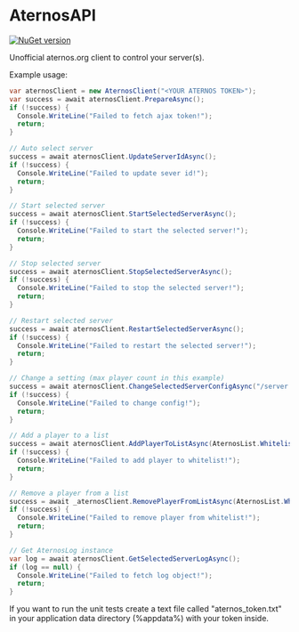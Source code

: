 # AternosAPI
[![NuGet version](https://badge.fury.io/nu/AternosAPI.svg)](https://badge.fury.io/nu/AternosAPI)

Unofficial aternos.org client to control your server(s).

Example usage:
```c#
var aternosClient = new AternosClient("<YOUR ATERNOS TOKEN>");
var success = await aternosClient.PrepareAsync();
if (!success) {
  Console.WriteLine("Failed to fetch ajax token!");
  return;
}

// Auto select server
success = await aternosClient.UpdateServerIdAsync();
if (!success) {
  Console.WriteLine("Failed to update sever id!");
  return;
}

// Start selected server
success = await aternosClient.StartSelectedServerAsync();
if (!success) {
  Console.WriteLine("Failed to start the selected server!");
  return;
}

// Stop selected server
success = await aternosClient.StopSelectedServerAsync();
if (!success) {
  Console.WriteLine("Failed to stop the selected server!");
  return;
}

// Restart selected server
success = await aternosClient.RestartSelectedServerAsync();
if (!success) {
  Console.WriteLine("Failed to restart the selected server!");
  return;
}

// Change a setting (max player count in this example)
success = await aternosClient.ChangeSelectedServerConfigAsync("/server.properties", "max-players", "50");
if (!success) {
  Console.WriteLine("Failed to change config!");
  return;
}

// Add a player to a list
success = await aternosClient.AddPlayerToListAsync(AternosList.Whitelist, "test");
if (!success) {
  Console.WriteLine("Failed to add player to whitelist!");
  return;
}

// Remove a player from a list
success = await _aternosClient.RemovePlayerFromListAsync(AternosList.Whitelist, "test");
if (!success) {
  Console.WriteLine("Failed to remove player from whitelist!");
  return;
}

// Get AternosLog instance
var log = await aternosClient.GetSelectedServerLogAsync();
if (log == null) {
  Console.WriteLine("Failed to fetch log object!");
  return;
}
```

If you want to run the unit tests create a text file called "aternos_token.txt" in your application data directory (%appdata%) with your token inside.
